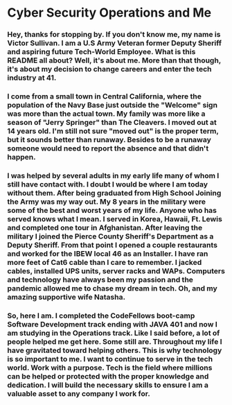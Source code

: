 
# Cyber Security Operations and Me


### Hey, thanks for stopping by. If you don't know me, my name is Victor Sullivan.  I am a U.S Army Veteran former Deputy Sheriff and aspiring future Tech-World Employee.  What is this README all about?  Well, it's about me.  More than that though, it's about my decision to change careers and enter the tech industry at 41.

### I come from a small town in Central California, where the population of the Navy Base just outside the "Welcome" sign was more than the actual town. My family was more like a season of "Jerry Springer" than The Cleavers. I moved out at 14 years old.  I'm still not sure "moved out" is the proper term, but it sounds better than runaway. Besides to be a runaway someone would need to report the absence and that didn't happen.  

### I was helped by several adults in my early life many of whom I still have contact with.  I doubt I would be where I am today without them.  After being graduated from High School Joining the Army was my way out.  My 8 years in the military were some of the best and worst years of my life.  Anyone who has served knows what I mean. I served in Korea, Hawaii, Ft. Lewis and completed one tour in Afghanistan.  After leaving the military I joined the Pierce County Sheriff's Department as a Deputy Sheriff.  From that point I opened a couple restaurants and worked for the IBEW local 46 as an Installer.  I have ran more feet of Cat6 cable than I care to remember.  I jacked cables, installed UPS units, server racks and WAPs. Computers and technology have always been my passion and the pandemic allowed me to chase my dream in tech.  Oh, and my amazing supportive wife Natasha.

### So, here I am.  I completed the CodeFellows boot-camp Software Development track ending with JAVA 401 and now I am studying in the Operations track. Like I said before, a lot of people helped me get here. Some still are. Throughout my life I have gravitated toward helping others. This is why technology is so important to me.  I want to continue to serve in the tech world.  Work with a purpose.  Tech is the field where millions can be helped or protected with the proper knowledge and dedication.  I will build the necessary skills to ensure I am a valuable asset to any company I work for.
  


